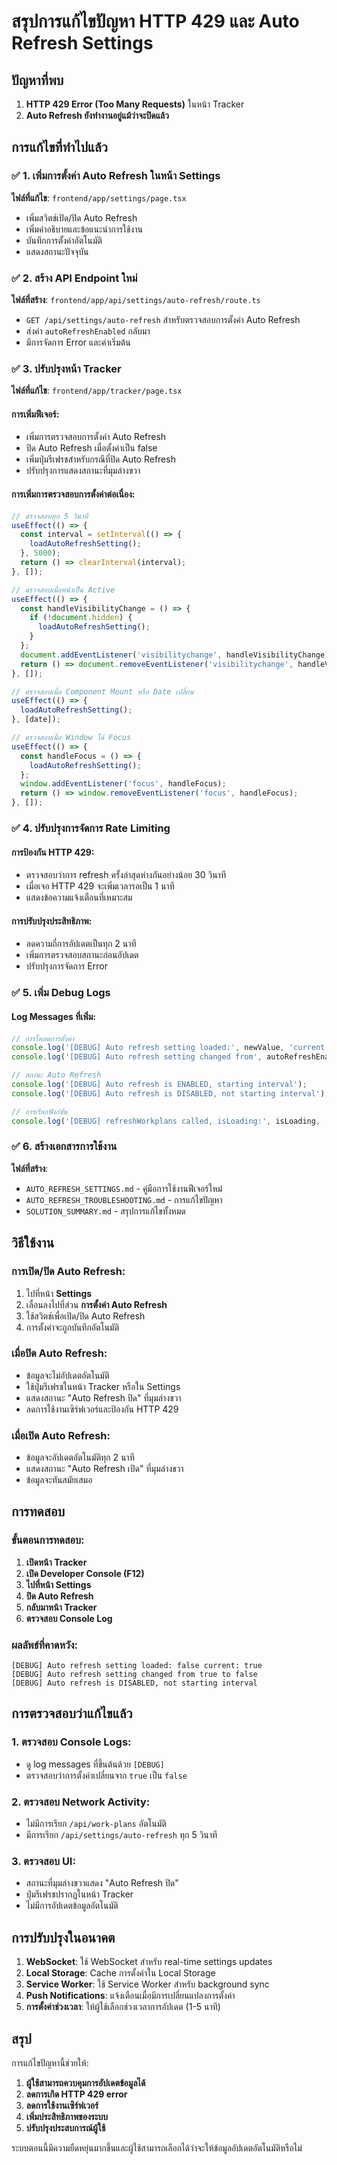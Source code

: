 # สรุปการแก้ไขปัญหา HTTP 429 และ Auto Refresh Settings

## ปัญหาที่พบ

1. **HTTP 429 Error (Too Many Requests)** ในหน้า Tracker
2. **Auto Refresh ยังทำงานอยู่แม้ว่าจะปิดแล้ว**

## การแก้ไขที่ทำไปแล้ว

### ✅ 1. เพิ่มการตั้งค่า Auto Refresh ในหน้า Settings

**ไฟล์ที่แก้ไข**: `frontend/app/settings/page.tsx`

- เพิ่มสวิตช์เปิด/ปิด Auto Refresh
- เพิ่มคำอธิบายและข้อแนะนำการใช้งาน
- บันทึกการตั้งค่าอัตโนมัติ
- แสดงสถานะปัจจุบัน

### ✅ 2. สร้าง API Endpoint ใหม่

**ไฟล์ที่สร้าง**: `frontend/app/api/settings/auto-refresh/route.ts`

- `GET /api/settings/auto-refresh` สำหรับตรวจสอบการตั้งค่า Auto Refresh
- ส่งค่า `autoRefreshEnabled` กลับมา
- มีการจัดการ Error และค่าเริ่มต้น

### ✅ 3. ปรับปรุงหน้า Tracker

**ไฟล์ที่แก้ไข**: `frontend/app/tracker/page.tsx`

#### การเพิ่มฟีเจอร์:
- เพิ่มการตรวจสอบการตั้งค่า Auto Refresh
- ปิด Auto Refresh เมื่อตั้งค่าเป็น false
- เพิ่มปุ่มรีเฟรชสำหรับกรณีที่ปิด Auto Refresh
- ปรับปรุงการแสดงสถานะที่มุมล่างขวา

#### การเพิ่มการตรวจสอบการตั้งค่าต่อเนื่อง:
```typescript
// ตรวจสอบทุก 5 วินาที
useEffect(() => {
  const interval = setInterval(() => {
    loadAutoRefreshSetting();
  }, 5000);
  return () => clearInterval(interval);
}, []);

// ตรวจสอบเมื่อหน้าเป็น Active
useEffect(() => {
  const handleVisibilityChange = () => {
    if (!document.hidden) {
      loadAutoRefreshSetting();
    }
  };
  document.addEventListener('visibilitychange', handleVisibilityChange);
  return () => document.removeEventListener('visibilitychange', handleVisibilityChange);
}, []);

// ตรวจสอบเมื่อ Component Mount หรือ Date เปลี่ยน
useEffect(() => {
  loadAutoRefreshSetting();
}, [date]);

// ตรวจสอบเมื่อ Window ได้ Focus
useEffect(() => {
  const handleFocus = () => {
    loadAutoRefreshSetting();
  };
  window.addEventListener('focus', handleFocus);
  return () => window.removeEventListener('focus', handleFocus);
}, []);
```

### ✅ 4. ปรับปรุงการจัดการ Rate Limiting

#### การป้องกัน HTTP 429:
- ตรวจสอบว่าการ refresh ครั้งล่าสุดห่างกันอย่างน้อย 30 วินาที
- เมื่อเจอ HTTP 429 จะเพิ่มเวลารอเป็น 1 นาที
- แสดงข้อความแจ้งเตือนที่เหมาะสม

#### การปรับปรุงประสิทธิภาพ:
- ลดความถี่การอัปเดตเป็นทุก 2 นาที
- เพิ่มการตรวจสอบสถานะก่อนอัปเดต
- ปรับปรุงการจัดการ Error

### ✅ 5. เพิ่ม Debug Logs

#### Log Messages ที่เพิ่ม:
```typescript
// การโหลดการตั้งค่า
console.log('[DEBUG] Auto refresh setting loaded:', newValue, 'current:', autoRefreshEnabled);
console.log('[DEBUG] Auto refresh setting changed from', autoRefreshEnabled, 'to', newValue);

// สถานะ Auto Refresh
console.log('[DEBUG] Auto refresh is ENABLED, starting interval');
console.log('[DEBUG] Auto refresh is DISABLED, not starting interval');

// การเรียกฟังก์ชัน
console.log('[DEBUG] refreshWorkplans called, isLoading:', isLoading, 'isAutoRefreshing:', isAutoRefreshing);
```

### ✅ 6. สร้างเอกสารการใช้งาน

**ไฟล์ที่สร้าง**:
- `AUTO_REFRESH_SETTINGS.md` - คู่มือการใช้งานฟีเจอร์ใหม่
- `AUTO_REFRESH_TROUBLESHOOTING.md` - การแก้ไขปัญหา
- `SOLUTION_SUMMARY.md` - สรุปการแก้ไขทั้งหมด

## วิธีใช้งาน

### การเปิด/ปิด Auto Refresh:

1. ไปที่หน้า **Settings**
2. เลื่อนลงไปที่ส่วน **การตั้งค่า Auto Refresh**
3. ใช้สวิตช์เพื่อเปิด/ปิด Auto Refresh
4. การตั้งค่าจะถูกบันทึกอัตโนมัติ

### เมื่อปิด Auto Refresh:

- ข้อมูลจะไม่อัปเดตอัตโนมัติ
- ใช้ปุ่มรีเฟรชในหน้า Tracker หรือใน Settings
- แสดงสถานะ "Auto Refresh ปิด" ที่มุมล่างขวา
- ลดการใช้งานเซิร์ฟเวอร์และป้องกัน HTTP 429

### เมื่อเปิด Auto Refresh:

- ข้อมูลจะอัปเดตอัตโนมัติทุก 2 นาที
- แสดงสถานะ "Auto Refresh เปิด" ที่มุมล่างขวา
- ข้อมูลจะทันสมัยเสมอ

## การทดสอบ

### ขั้นตอนการทดสอบ:

1. **เปิดหน้า Tracker**
2. **เปิด Developer Console (F12)**
3. **ไปที่หน้า Settings**
4. **ปิด Auto Refresh**
5. **กลับมาหน้า Tracker**
6. **ตรวจสอบ Console Log**

### ผลลัพธ์ที่คาดหวัง:

```
[DEBUG] Auto refresh setting loaded: false current: true
[DEBUG] Auto refresh setting changed from true to false
[DEBUG] Auto refresh is DISABLED, not starting interval
```

## การตรวจสอบว่าแก้ไขแล้ว

### 1. ตรวจสอบ Console Logs:
- ดู log messages ที่ขึ้นต้นด้วย `[DEBUG]`
- ตรวจสอบว่าการตั้งค่าเปลี่ยนจาก `true` เป็น `false`

### 2. ตรวจสอบ Network Activity:
- ไม่มีการเรียก `/api/work-plans` อัตโนมัติ
- มีการเรียก `/api/settings/auto-refresh` ทุก 5 วินาที

### 3. ตรวจสอบ UI:
- สถานะที่มุมล่างขวาแสดง "Auto Refresh ปิด"
- ปุ่มรีเฟรชปรากฏในหน้า Tracker
- ไม่มีการอัปเดตข้อมูลอัตโนมัติ

## การปรับปรุงในอนาคต

1. **WebSocket**: ใช้ WebSocket สำหรับ real-time settings updates
2. **Local Storage**: Cache การตั้งค่าใน Local Storage
3. **Service Worker**: ใช้ Service Worker สำหรับ background sync
4. **Push Notifications**: แจ้งเตือนเมื่อมีการเปลี่ยนแปลงการตั้งค่า
5. **การตั้งค่าช่วงเวลา**: ให้ผู้ใช้เลือกช่วงเวลาการอัปเดต (1-5 นาที)

## สรุป

การแก้ไขปัญหานี้ช่วยให้:

1. **ผู้ใช้สามารถควบคุมการอัปเดตข้อมูลได้**
2. **ลดการเกิด HTTP 429 error**
3. **ลดการใช้งานเซิร์ฟเวอร์**
4. **เพิ่มประสิทธิภาพของระบบ**
5. **ปรับปรุงประสบการณ์ผู้ใช้**

ระบบตอนนี้มีความยืดหยุ่นมากขึ้นและผู้ใช้สามารถเลือกได้ว่าจะให้ข้อมูลอัปเดตอัตโนมัติหรือไม่

